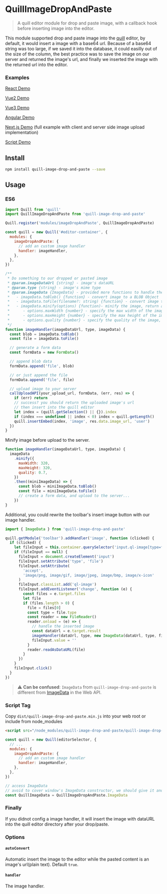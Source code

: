 # QuillImageDropAndPaste

> A quill editor module for drop and paste image, with a callback hook before inserting image into the editor.

This module supported drop and paste image into the [quill](https://quilljs.com/) editor, by default, it would insert a image with a base64 url. Because of a base64 string was too large, if we saved it into the database, it could easilly out of the size of the column, the best practice was to save the image on our server and returned the image's url, and finally we inserted the image with the returned url into the editor. <br>

### Examples

[React Demo](https://github.com/chenjuneking/quill-image-drop-and-paste/tree/master/example/react-demo)

[Vue2 Demo](https://github.com/chenjuneking/quill-image-drop-and-paste/tree/master/example/vue-demo)

[Vue3 Demo](https://github.com/chenjuneking/quill-image-drop-and-paste/tree/master/example/vue3-demo)

[Angular Demo](https://github.com/chenjuneking/quill-image-drop-and-paste/tree/master/example/angular-demo)

[Next.js Demo](https://github.com/chenjuneking/quill-image-drop-and-paste/tree/master/example/nextjs-demo) (full example with client and server side image upload implementation)

[Script Demo](https://github.com/chenjuneking/quill-image-drop-and-paste/tree/master/example/script-demo)

## Install

```bash
npm install quill-image-drop-and-paste --save
```

## Usage

### ES6

```javascript
import Quill from 'quill'
import QuillImageDropAndPaste from 'quill-image-drop-and-paste'

Quill.register('modules/imageDropAndPaste', QuillImageDropAndPaste)

const quill = new Quill('#editor-container', {
  modules: {
    imageDropAndPaste: {
      // add an custom image handler
      handler: imageHandler,
    },
  },
})

/**
 * Do something to our dropped or pasted image
 * @param.imageDataUrl {string} - image's dataURL
 * @param.type {string} - image's mime type
 * @param.imageData {ImageData} - provided more functions to handle the image
 *   - imageData.toBlob() {function} - convert image to a BLOB Object
 *   - imageData.toFile(filename?: string) {function} - convert image to a File Object. filename is optional, it will generate a random name if the original image didn't have a name.
 *   - imageData.minify(options) {function)- minify the image, return a promise
 *      - options.maxWidth {number} - specify the max width of the image, default is 800
 *      - options.maxHeight {number} - specify the max height of the image, default is 800
 *      - options.quality {number} - specify the quality of the image, default is 0.8
 */
function imageHandler(imageDataUrl, type, imageData) {
  const blob = imageData.toBlob()
  const file = imageData.toFile()

  // generate a form data
  const formData = new FormData()

  // append blob data
  formData.append('file', blob)

  // or just append the file
  formData.append('file', file)

  // upload image to your server
  callUploadAPI(your_upload_url, formData, (err, res) => {
    if (err) return
    // success? you should return the uploaded image's url
    // then insert into the quill editor
    let index = (quill.getSelection() || {}).index
    if (index === undefined || index < 0) index = quill.getLength()
    quill.insertEmbed(index, 'image', res.data.image_url, 'user')
  })
}
```

Minify image before upload to the server.

```javascript
function imageHandler(imageDataUrl, type, imageData) {
  imageData
    .minify({
      maxWidth: 320,
      maxHeight: 320,
      quality: 0.7,
    })
    .then((miniImageData) => {
      const blob = miniImageData.toBlob()
      const file = miniImageData.toFile()
      // create a form data, and upload to the server...
    })
}
```

Additional, you could rewrite the toolbar's insert image button with our image handler.

```javascript
import { ImageData } from 'quill-image-drop-and-paste'

quill.getModule('toolbar').addHandler('image', function (clicked) {
  if (clicked) {
    let fileInput = this.container.querySelector('input.ql-image[type=file]')
    if (fileInput == null) {
      fileInput = document.createElement('input')
      fileInput.setAttribute('type', 'file')
      fileInput.setAttribute(
        'accept',
        'image/png, image/gif, image/jpeg, image/bmp, image/x-icon'
      )
      fileInput.classList.add('ql-image')
      fileInput.addEventListener('change', function (e) {
        const files = e.target.files
        let file
        if (files.length > 0) {
          file = files[0]
          const type = file.type
          const reader = new FileReader()
          reader.onload = (e) => {
            // handle the inserted image
            const dataUrl = e.target.result
            imageHandler(dataUrl, type, new ImageData(dataUrl, type, file.name))
            fileInput.value = ''
          }
          reader.readAsDataURL(file)
        }
      })
    }
    fileInput.click()
  }
})
```

> ⚠️ **Can be confused**: `ImageData` from `quill-image-drop-and-paste` is different from [ImageData](https://developer.mozilla.org/en-US/docs/Web/API/ImageData/ImageData) in the Web API.

### Script Tag

Copy `dist/quill-image-drop-and-paste.min.js` into your web root or include from node_modules

```html
<script src="/node_modules/quill-image-drop-and-paste/quill-image-drop-and-paste.min.js"></script>
```

```javascript
const quill = new Quill(editorSelector, {
  // ...
  modules: {
    imageDropAndPaste: {
      // add an custom image handler
      handler: imageHandler,
    },
  },
})

// access ImageData
// avoid to cover window's ImageData constructor, we should give it another name
const QuillImageData = QuillImageDropAndPaste.ImageData
```

### Finally

If you didnot config a image handler, it will insert the image with dataURL into the quill editor directory after your drop/paste.

### Options

#### `autoConvert`

Automatic insert the image to the editor while the pasted content is an image's url(plain text). Default `true`.

#### `handler`

The image handler.
